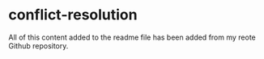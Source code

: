 # conflict-resolution

All of this content added to the readme file has been added from my reote Github repository.
